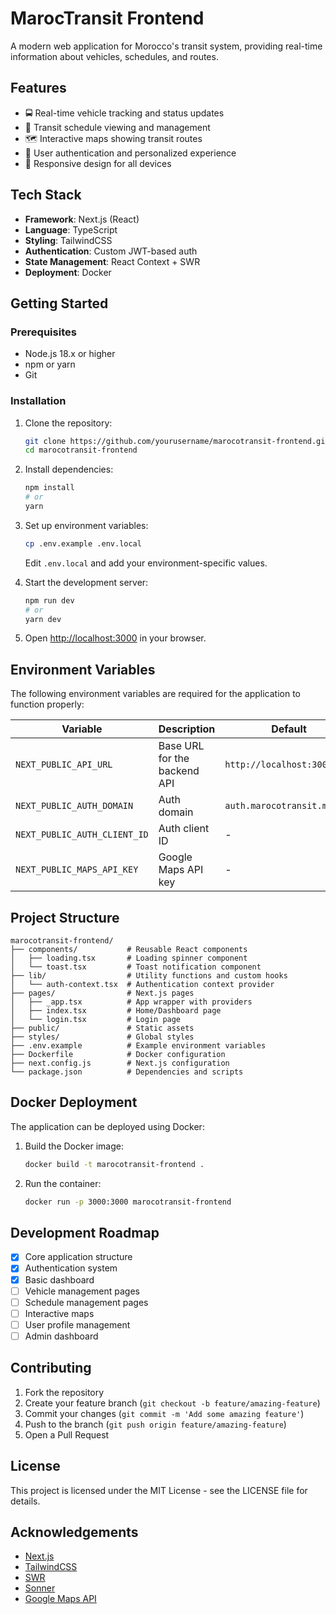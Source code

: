 # MarocTransit Frontend

A modern web application for Morocco's transit system, providing real-time information about vehicles, schedules, and routes.

## Features

- 🚍 Real-time vehicle tracking and status updates
- 📅 Transit schedule viewing and management
- 🗺️ Interactive maps showing transit routes
- 👤 User authentication and personalized experience
- 📱 Responsive design for all devices

## Tech Stack

- **Framework**: Next.js (React)
- **Language**: TypeScript
- **Styling**: TailwindCSS
- **Authentication**: Custom JWT-based auth
- **State Management**: React Context + SWR
- **Deployment**: Docker

## Getting Started

### Prerequisites

- Node.js 18.x or higher
- npm or yarn
- Git

### Installation

1. Clone the repository:
   ```bash
   git clone https://github.com/yourusername/marocotransit-frontend.git
   cd marocotransit-frontend
   ```

2. Install dependencies:
   ```bash
   npm install
   # or
   yarn
   ```

3. Set up environment variables:
   ```bash
   cp .env.example .env.local
   ```
   Edit `.env.local` and add your environment-specific values.

4. Start the development server:
   ```bash
   npm run dev
   # or
   yarn dev
   ```

5. Open [http://localhost:3000](http://localhost:3000) in your browser.

## Environment Variables

The following environment variables are required for the application to function properly:

| Variable | Description | Default |
|----------|-------------|---------|
| `NEXT_PUBLIC_API_URL` | Base URL for the backend API | `http://localhost:3001/api` |
| `NEXT_PUBLIC_AUTH_DOMAIN` | Auth domain | `auth.marocotransit.ma` |
| `NEXT_PUBLIC_AUTH_CLIENT_ID` | Auth client ID | - |
| `NEXT_PUBLIC_MAPS_API_KEY` | Google Maps API key | - |

## Project Structure

```
marocotransit-frontend/
├── components/           # Reusable React components
│   ├── loading.tsx       # Loading spinner component
│   └── toast.tsx         # Toast notification component
├── lib/                  # Utility functions and custom hooks
│   └── auth-context.tsx  # Authentication context provider
├── pages/                # Next.js pages
│   ├── _app.tsx          # App wrapper with providers
│   ├── index.tsx         # Home/Dashboard page
│   └── login.tsx         # Login page
├── public/               # Static assets
├── styles/               # Global styles
├── .env.example          # Example environment variables
├── Dockerfile            # Docker configuration
├── next.config.js        # Next.js configuration
└── package.json          # Dependencies and scripts
```

## Docker Deployment

The application can be deployed using Docker:

1. Build the Docker image:
   ```bash
   docker build -t marocotransit-frontend .
   ```

2. Run the container:
   ```bash
   docker run -p 3000:3000 marocotransit-frontend
   ```

## Development Roadmap

- [x] Core application structure
- [x] Authentication system
- [x] Basic dashboard
- [ ] Vehicle management pages
- [ ] Schedule management pages
- [ ] Interactive maps
- [ ] User profile management
- [ ] Admin dashboard

## Contributing

1. Fork the repository
2. Create your feature branch (`git checkout -b feature/amazing-feature`)
3. Commit your changes (`git commit -m 'Add some amazing feature'`)
4. Push to the branch (`git push origin feature/amazing-feature`)
5. Open a Pull Request

## License

This project is licensed under the MIT License - see the LICENSE file for details.

## Acknowledgements

- [Next.js](https://nextjs.org/)
- [TailwindCSS](https://tailwindcss.com/)
- [SWR](https://swr.vercel.app/)
- [Sonner](https://github.com/emilkowalski/sonner)
- [Google Maps API](https://developers.google.com/maps)